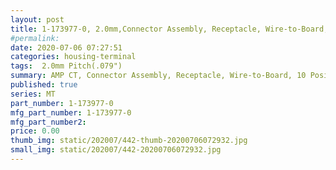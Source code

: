 ```yaml
---
layout: post
title: 1-173977-0, 2.0mm,Connector Assembly, Receptacle, Wire-to-Board, 10 Position
#permalink: 
date: 2020-07-06 07:27:51
categories: housing-terminal
tags:  2.0mm Pitch(.079")
summary: AMP CT, Connector Assembly, Receptacle, Wire-to-Board, 10 Position, 2mm
published: true 
series: MT
part_number: 1-173977-0
mfg_part_number: 1-173977-0
mfg_part_number2: 
price: 0.00
thumb_img: static/202007/442-thumb-20200706072932.jpg
small_img: static/202007/442-20200706072932.jpg
---
```



